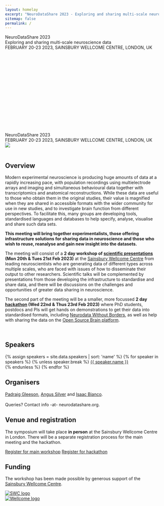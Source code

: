 ```yaml
---
layout: homelay
excerpt: "NeuroDataShare 2023 - Exploring and sharing multi-scale neuroscience data"
sitemap: false
permalink: /
---
```

<div class="col-sm-12 text-light d-none d-lg-block">
<div class="bg-image"
  style="
    background-image: url('{{ site.url }}{{ site.baseurl }}/images/osbmodels.png');
    background-size: 100%;
    background-repeat: no-repeat;
    height: 320px
  ">
<div class="titlebox">
<div class="bigtitle">
NeuroDataShare 2023 <br/>
Exploring and sharing multi-scale neuroscience data
</div>
FEBRUARY 20-23 2023, SAINSBURY WELLCOME CENTRE, LONDON, UK
</div>
</div>
</div>

<div class="col-sm-12 d-lg-none">
<div class="titlebox">
<div class="bigtitle">
NeuroDataShare 2023
</div>
FEBRUARY 20-23 2023, SAINSBURY WELLCOME CENTRE, LONDON, UK
</div>
<img src="{{ site.url }}{{ site.baseurl }}/images/osbmodels.png">
</div>

<div class="col-sm-9">
<br/>
<h2>Overview</h2>
  <p>
Modern experimental neuroscience is producing huge amounts of data at a rapidly increasing pace, with population recordings using multielectrode arrays and imaging and simultaneous behavioural data together with transcriptomics and anatomical reconstructions. While these data are useful to those who obtain them in the original studies, their value is magnified when they are shared in accessible formats with the wider community for use in new studies, and to investigate brain function from different perspectives. To facilitate this, many groups are developing tools, standardised languages and databases to help specify, analyse, visualise and share such data sets. </p>


<p><b>This meeting will bring together experimentalists, those offering infrastructure solutions for sharing data in neuroscience and those who wish to reuse, reanalyse and gain new insight into the datasets.</b></p>


<p>The meeting will consist of a <b>2 day workshop of <a href="programme.html">scientific presentations</a> (Mon 20th & Tues 21st Feb 2023)</b> at the <a href="directions">Sainsbury Wellcome Centre</a> from leading neuroscientists who are generating data of different types across multiple scales, who are faced with issues of how to disseminate their output to other researchers. Scientific talks will be complemented by presentations from those developing the infrastructure to standardise and share data, and there will be discussions on the challenges and opportunities of greater data sharing in neuroscience.</p>

<p>The second part of the meeting will be a smaller, more focussed <b>2 day <a href="hackathon.html">hackathon</a> (Wed 22nd & Thus 23rd Feb 2023)</b> where PhD students, postdocs and PIs will get hands on demonstrations to get their data into standardised formats, including <a href="https://www.nwb.org/">Neurodata Without Borders</a>, as well as help with sharing the data on the <a href="https://www.v2.opensourcebrain.org/">Open Source Brain platform</a>.</p>

</div>

<div class="col-sm-3">
<br/>
<h2>Speakers</h2>
{% assign speakers = site.data.speakers | sort: 'name' %}
{% for speaker in speakers %}
{% unless speaker.break %}
<a href="{{ site.url }}{{ site.baseurl }}/speakers#{{ speaker.name }}">{{ speaker.name }}</a><br/>
{% endunless %}
{% endfor %}

<br/>
<h2>Organisers</h2>
<a href="https://v2.opensourcebrain.org/user/0103eaaf-6a34-4509-a025-14367a52aa2b">Padraig Gleeson</a>, 
<a href="http://silverlab.org/">Angus Silver</a> and <a href="http://zebrafishucl.org/bianco-lab">Isaac Bianco</a>.
<br/><br/>Queries? Contact info -at- neurodatashare.org.
<p></p>
</div>

<div class="col-sm-12">
<h2>Venue and registration</h2>
The symposium will take place <b>in person</b> at the Sainsbury Wellcome Centre in London. There will be a separate registration process for the main meeting and the hackathon. 
<p></p>

<p></p>
<div class="text-center">
<a class="btn btn-primary btn-lg" href="https://www.eventbrite.com/e/neurodatashare-2023-tickets-478177942097" role="button">Register for main workshop</a>
<a class="btn btn-primary btn-lg" href="https://forms.gle/4T2eUTEEGnKuiHva8" role="button">Register for hackathon</a>
</div>
<p></p>
</div>

<div class="col-sm-12">
<h2>Funding</h2>
<p>
The workshop has been made possible by generous support of the
<a href="http://www.sainsburywellcome.org"> Sainsbury Wellcome Centre</a>.
</p>
</div>

<div class="col-sm-6 text-center" id="sponsorid">
<a href="https://www.sainsburywellcome.org/">
<img src="{{ site.url }}{{ site.baseurl }}/images/swc_logo.svg" class="img-fluid" alt="SWC logo"></a>
</div>

<div class="col-sm-6 text-center" id="sponsorid">
<a href="https://www.wellcome.org/">
<img src="{{ site.url }}{{ site.baseurl }}/images/wellcome.png" class="img-fluid" alt="Wellcome logo"></a>
</div>

<div class="col-sm-12">
<p></p>
</div>
